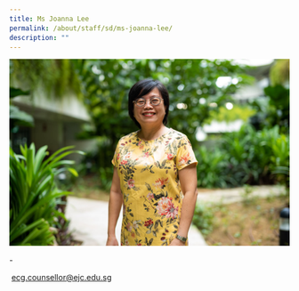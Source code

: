 ```yaml
---
title: Ms Joanna Lee
permalink: /about/staff/sd/ms-joanna-lee/
description: ""
---
```

![](/images/SD-Joanna-Lee.jpg)

\-

 [ecg.counsellor@ejc.edu.sg](mailto:ecg.counsellor@ejc.edu.sg)